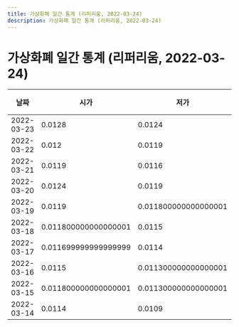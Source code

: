 ```yaml
---
title: 가상화폐 일간 통계 (리퍼리움, 2022-03-24)
description: 가상화폐 일간 통계 (리퍼리움, 2022-03-24)
---
```


가상화폐 일간 통계 (리퍼리움, 2022-03-24)
===

|날짜|시가|저가|고가|종가|비고|
|--|--|--|--|--|--|
|2022-03-23|0.0128|0.0124|0.0132|0.013|    |
|2022-03-22|0.012|0.0119|0.0136|0.0128|    |
|2022-03-21|0.0119|0.0116|0.0121|0.0119|    |
|2022-03-20|0.0124|0.0119|0.0124|0.012|    |
|2022-03-19|0.0119|0.011800000000000001|0.0125|0.0124|    |
|2022-03-18|0.011800000000000001|0.0115|0.012|0.0119|    |
|2022-03-17|0.011699999999999999|0.0114|0.011800000000000001|0.011699999999999999|    |
|2022-03-16|0.0115|0.011300000000000001|0.011699999999999999|0.011699999999999999|    |
|2022-03-15|0.011800000000000001|0.011300000000000001|0.0121|0.0116|    |
|2022-03-14|0.0114|0.0109|0.0119|0.011800000000000001|    |
